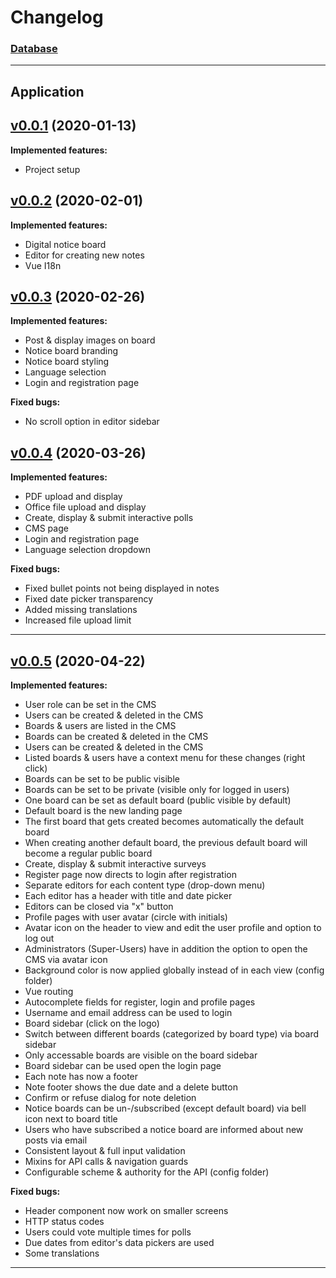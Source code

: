 # Changelog

### [Database](https://hub.docker.com/r/tvsjsdock/midnightboard-db/tags)

---

## Application

<!--- Version of the docker image with hyperlink and date --->
## [v0.0.1](https://hub.docker.com/r/tvsjsdock/midnightboard-app/tags) (2020-01-13)

<!--- List of implemented features --->
**Implemented features:**
- Project setup

<!--- Version of the docker image with hyperlink and date --->
## [v0.0.2](https://hub.docker.com/r/tvsjsdock/midnightboard-app/tags) (2020-02-01)

<!--- List of implemented features --->
**Implemented features:**
- Digital notice board
- Editor for creating new notes
- Vue I18n

<!--- Version of the docker image with hyperlink and date --->
## [v0.0.3](https://hub.docker.com/r/tvsjsdock/midnightboard-app/tags) (2020-02-26)

<!--- List of implemented features --->
**Implemented features:**
- Post & display images on board
- Notice board branding
- Notice board styling
- Language selection
- Login and registration page

<!--- List of fixed bugs --->
**Fixed bugs:**
- No scroll option in editor sidebar

<!--- Version of the docker image with hyperlink and date --->
## [v0.0.4](https://hub.docker.com/r/tvsjsdock/midnightboard-app/tags) (2020-03-26)

<!--- List of implemented features --->
**Implemented features:**
- PDF upload and display
- Office file upload and display
- Create, display & submit interactive polls
- CMS page
- Login and registration page
- Language selection dropdown

<!--- List of fixed bugs --->
**Fixed bugs:**
- Fixed bullet points not being displayed in notes
- Fixed date picker transparency
- Added missing translations
- Increased file upload limit
---

<!--- Version of the docker image with hyperlink and date --->
## [v0.0.5](https://hub.docker.com/r/tvsjsdock/midnightboard-app/tags) (2020-04-22)

<!--- List of implemented features --->
**Implemented features:**
- User role can be set in the CMS
- Users can be created & deleted in the CMS
- Boards & users are listed in the CMS
- Boards can be created & deleted in the CMS
- Users can be created & deleted in the CMS
- Listed boards & users have a context menu for these changes (right click)
- Boards can be set to be public visible
- Boards can be set to be private (visible only for logged in users)
- One board can be set as default board (public visible by default)
- Default board is the new landing page
- The first board that gets created becomes automatically the default board
- When creating another default board, the previous default board will become a regular public board
- Create, display & submit interactive surveys
- Register page now directs to login after registration
- Separate editors for each content type (drop-down menu)
- Each editor has a header with title and date picker
- Editors can be closed via "x" button
- Profile pages with user avatar (circle with initials)
- Avatar icon on the header to view and edit the user profile and option to log out
- Administrators (Super-Users) have in addition the option to open the CMS via avatar icon
- Background color is now applied globally instead of in each view (config folder)
- Vue routing
- Autocomplete fields for register, login and profile pages
- Username and email address can be used to login
- Board sidebar (click on the logo)
- Switch between different boards (categorized by board type) via board sidebar
- Only accessable boards are visible on the board sidebar
- Board sidebar can be used open the login page
- Each note has now a footer
- Note footer shows the due date and a delete button
- Confirm or refuse dialog for note deletion
- Notice boards can be un-/subscribed (except default board) via bell icon next to board title
- Users who have subscribed a notice board are informed about new posts via email
- Consistent layout & full input validation
- Mixins for API calls & navigation guards
- Configurable scheme & authority for the API (config folder)

<!--- List of fixed bugs --->
**Fixed bugs:**
- Header component now work on smaller screens
- HTTP status codes
- Users could vote multiple times for polls
- Due dates from editor's data pickers are used
- Some translations
---